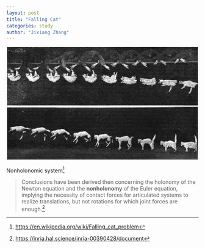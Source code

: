 ```yaml
---
layout: post
title: "Falling Cat"
categories: study
author: "Jixiang Zhang"
---
```


<p align="center">
  <img src="/images/cat_1894.jpg" width="500"/>
</p>

Nonholonomic system[^1]

> Conclusions have been derived then concerning the holonomy of the Newton equation and the **nonholonomy** of the Euler equation, implying the necessity of contact forces for articulated systems to realize translations, but not rotations for which joint forces are enough.[^2]

[^1]: <https://en.wikipedia.org/wiki/Falling_cat_problem>
[^2]: <https://inria.hal.science/inria-00390428/document>
